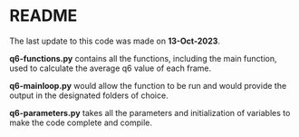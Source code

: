 #  README  

The last update to this code was made on **13-Oct-2023**.

**q6-functions.py** contains all the functions, including the main function, used to calculate the average q6 value of each frame.

**q6-mainloop.py** would allow the function to be run and would provide the output in the designated folders of choice. 

**q6-parameters.py** takes all the parameters and initialization of variables to make the code complete and compile. 
